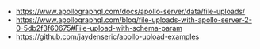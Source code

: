 
* https://www.apollographql.com/docs/apollo-server/data/file-uploads/
* https://www.apollographql.com/blog/file-uploads-with-apollo-server-2-0-5db2f3f60675#File-upload-with-schema-param
* https://github.com/jaydenseric/apollo-upload-examples

